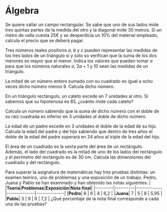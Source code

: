 # Álgebra

Se quiere vallar un campo rectangular. Se sabe que uno de sus lados mide tres quintas partes de la
medida del otro y la diagonal mide 30 metros. Si un metro de valla cuesta 25€ y se desperdicia
un 10% del material empleado, calcula el precio que se deberá pagar.

Tres números reales positivos $a$, $b$ y $c$ pueden representar las medidas de los tres lados de un
triángulo si y solo so verifican que la suma de los dos menores es mayor que el menor. Indica los
valores que pueden tomar $a$ para que los números naturales $a$, $2a+1$ y 10 sean las medidas de un
triángulo.

La mitad de un número entero sumado con su cuadrado es igual a ocho veces dicho número menos 9.
Calcula dicho número.

En un triángulo rectángulo, un cateto excede en 7 unidades al otro. Si sabemos que su hipotenusa es
85, ¿cuánto mide cada cateto?

Calcula un número sabiendo que la suma de dicho número con el doble de su raíz cuadrada es inferior
en 3 unidades al doble de dicho número.

La edad de un padre excede en 3 unidades el doble de la edad de su hijo. Calcula la edad del padre y 
del hijo sabiendo que dentro de tres años el doble de la edad del padre superará en 24 años al triple 
de la edad del hijo.

El área de un cuadrado es la sexta parte del área de un rectángulo. Además, el lado del cuadrado es 
la mitad de uno de los lados del rectángulo y el perímetro del rectángulo es de 30 cm. 
Calcula las dimensiones del cuadrado y del rectángulo.


Para superar la asignatura de matemáticas hay tres pruebas distintas: un examen teórico, uno de
problemas y una exposición de un trabajo. Pedro, Juana y Pablo se han examinado y han obtenido
las notas siguientes:
|         |**Teoría**|**Problemas**|**Exposición**|**Nota final**|
|---------|----------|-------------|--------------|--------------|
|**Pedro**|     8    |       6     |      4       |      6,2     |
|**Juana**|     7    |       5     |      8       |      5,95    |
|**Pablo**|     3    |       9     |      9       |      7,2     |
¿Qué porcentaje de la nota final corresponde a cada una de las pruebas?
